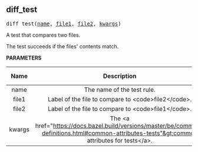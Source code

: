 <!-- Generated with Stardoc: http://skydoc.bazel.build -->

<a name="#diff_test"></a>

## diff_test

<pre>
diff_test(<a href="#diff_test-name">name</a>, <a href="#diff_test-file1">file1</a>, <a href="#diff_test-file2">file2</a>, <a href="#diff_test-kwargs">kwargs</a>)
</pre>

A test that compares two files.

The test succeeds if the files' contents match.


**PARAMETERS**


| Name  | Description | Default Value |
| :-------------: | :-------------: | :-------------: |
| name |  The name of the test rule.   |  none |
| file1 |  Label of the file to compare to &lt;code&gt;file2&lt;/code&gt;.   |  none |
| file2 |  Label of the file to compare to &lt;code&gt;file1&lt;/code&gt;.   |  none |
| kwargs |  The &lt;a href="https://docs.bazel.build/versions/master/be/common-definitions.html#common-attributes-tests"&gt;common attributes for tests&lt;/a&gt;.   |  none |


